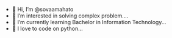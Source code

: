 - 👋 Hi, I’m @sovaamahato
- 👀 I’m interested in solving complex problem....
- 🌱 I’m currently learning Bachelor in Information Technology...
- 💞️ I love to code on python...

<!---
sovaamahato/sovaamahato is a ✨ special ✨ repository because its `README.md` (this file) appears on your GitHub profile.
You can click the Preview link to take a look at your changes.
--->
